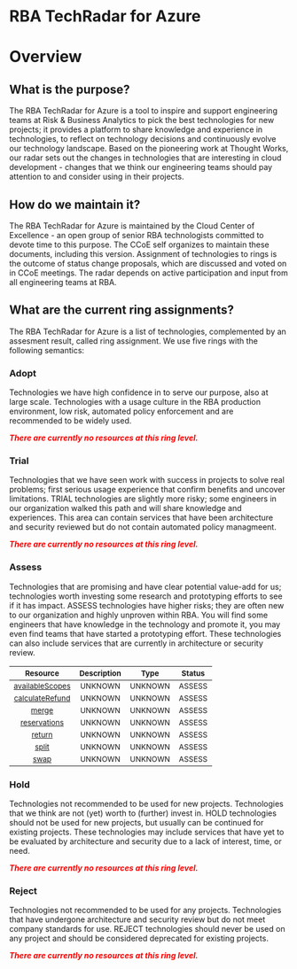 
RBA TechRadar for Azure
=======================

# Overview

## What is the purpose?


The RBA TechRadar for Azure is a tool to inspire and support engineering teams at Risk & Business Analytics to pick the best technologies for new projects; it provides a platform to share knowledge and experience in technologies, to reflect on technology decisions and continuously evolve our technology landscape.  Based on the pioneering work at Thought Works, our radar sets out the changes in technologies that are interesting in cloud development - changes that we think our engineering teams should pay attention to and consider using in their projects.
## How do we maintain it?


The RBA TechRadar for Azure is maintained by the Cloud Center of Excellence - an open group of senior RBA technologists committed to devote time to this purpose.  The CCoE self organizes to maintain these documents, including this version.  Assignment of technologies to rings is the outcome of status change proposals, which are discussed and voted on in CCoE meetings.  The radar depends on active participation and input from all engineering teams at RBA.
## What are the current ring assignments?


The RBA TechRadar for Azure is a list of technologies, complemented by an assesment result, called ring assignment.  We use five rings with the following semantics:
### Adopt


Technologies we have high confidence in to serve our purpose, also at large scale.  Technologies with a usage culture in the RBA production environment, low risk, automated policy enforcement and are recommended to be widely used.  
  
***<font color="red"> There are currently no resources at this ring level. </font>***
### Trial


Technologies that we have seen work with success in projects to solve real problems;  first serious usage experience that confirm benefits and uncover limitations.  TRIAL technologies are slightly more risky; some engineers in our organization walked this path and will share knowledge and experiences.  This area can contain services that have been architecture and security reviewed but do not contain automated policy managmeent.  
  
***<font color="red"> There are currently no resources at this ring level. </font>***
### Assess


Technologies that are promising and have clear potential value-add for us; technologies worth investing some research and prototyping efforts to see if it has impact.  ASSESS technologies have higher risks;  they are often new to our organization and highly unproven within RBA.  You will find some engineers that have knowledge in the technology and promote it, you may even find teams that have started a prototyping effort.  These technologies can also include services that are currently in architecture or security review.  

|<sub>Resource</sub>|<sub>Description</sub>|<sub>Type</sub>|<sub>Status</sub>|
| :---: | :---: | :---: | :---: |
|<sub>[availableScopes](https://github.com/openrba/python-azure-techradar/tree/master/Microsoft.AlertsManagement/reservationOrders/availableScopes)</sub>|<sub>UNKNOWN</sub>|<sub>UNKNOWN</sub>|<sub>ASSESS</sub>|
|<sub>[calculateRefund](https://github.com/openrba/python-azure-techradar/tree/master/Microsoft.AlertsManagement/reservationOrders/calculateRefund)</sub>|<sub>UNKNOWN</sub>|<sub>UNKNOWN</sub>|<sub>ASSESS</sub>|
|<sub>[merge](https://github.com/openrba/python-azure-techradar/tree/master/Microsoft.AlertsManagement/reservationOrders/merge)</sub>|<sub>UNKNOWN</sub>|<sub>UNKNOWN</sub>|<sub>ASSESS</sub>|
|<sub>[reservations](https://github.com/openrba/python-azure-techradar/tree/master/Microsoft.AlertsManagement/reservationOrders/reservations)</sub>|<sub>UNKNOWN</sub>|<sub>UNKNOWN</sub>|<sub>ASSESS</sub>|
|<sub>[return](https://github.com/openrba/python-azure-techradar/tree/master/Microsoft.AlertsManagement/reservationOrders/return)</sub>|<sub>UNKNOWN</sub>|<sub>UNKNOWN</sub>|<sub>ASSESS</sub>|
|<sub>[split](https://github.com/openrba/python-azure-techradar/tree/master/Microsoft.AlertsManagement/reservationOrders/split)</sub>|<sub>UNKNOWN</sub>|<sub>UNKNOWN</sub>|<sub>ASSESS</sub>|
|<sub>[swap](https://github.com/openrba/python-azure-techradar/tree/master/Microsoft.AlertsManagement/reservationOrders/swap)</sub>|<sub>UNKNOWN</sub>|<sub>UNKNOWN</sub>|<sub>ASSESS</sub>|

### Hold


Technologies not recommended to be used for new projects. Technologies that we think are not (yet) worth to (further) invest in.  HOLD technologies should not be used for new projects, but usually can be continued for existing projects.  These technologies may include services that have yet to be evaluated by architecture and security due to a lack of interest, time, or need.  
  
***<font color="red"> There are currently no resources at this ring level. </font>***
### Reject


Technologies not recommended to be used for any projects. Technologies that have undergone architecture and security review but do not meet company standards for use.  REJECT technologies should never be used on any project and should be considered deprecated for existing projects.  
  
***<font color="red"> There are currently no resources at this ring level. </font>***